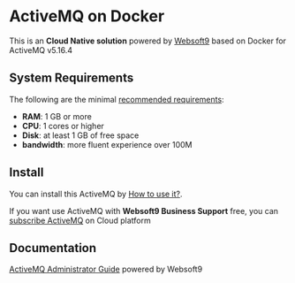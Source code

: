 # ActiveMQ on Docker  

This is an **Cloud Native solution** powered by [Websoft9](https://www.websoft9.com) based on Docker for ActiveMQ v5.16.4

## System Requirements

The following are the minimal [recommended requirements](https://github.com/apache/activemq-artemis):

* **RAM**: 1 GB or more
* **CPU**: 1 cores or higher
* **Disk**: at least 1 GB of free space
* **bandwidth**: more fluent experience over 100M  

## Install

You can install this ActiveMQ by [How to use it?](https://github.com/Websoft9/docker-library#how-to-use-it).   

If you want use ActiveMQ with **Websoft9 Business Support** free, you can [subscribe ActiveMQ](https://www.websoft9.com/apps) on Cloud platform

## Documentation

[ActiveMQ Administrator Guide](https://support.websoft9.com/docs/activemq) powered by Websoft9
